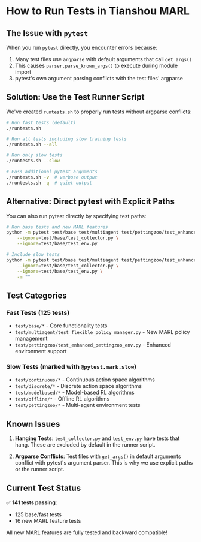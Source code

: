 # How to Run Tests in Tianshou MARL

## The Issue with `pytest`

When you run `pytest` directly, you encounter errors because:
1. Many test files use `argparse` with default arguments that call `get_args()`
2. This causes `parser.parse_known_args()` to execute during module import
3. pytest's own argument parsing conflicts with the test files' argparse

## Solution: Use the Test Runner Script

We've created `runtests.sh` to properly run tests without argparse conflicts:

```bash
# Run fast tests (default)
./runtests.sh

# Run all tests including slow training tests
./runtests.sh --all

# Run only slow tests
./runtests.sh --slow

# Pass additional pytest arguments
./runtests.sh -v  # verbose output
./runtests.sh -q  # quiet output
```

## Alternative: Direct pytest with Explicit Paths

You can also run pytest directly by specifying test paths:

```bash
# Run base tests and new MARL features
python -m pytest test/base test/multiagent test/pettingzoo/test_enhanced_pettingzoo_env.py \
    --ignore=test/base/test_collector.py \
    --ignore=test/base/test_env.py

# Include slow tests
python -m pytest test/base test/multiagent test/pettingzoo/test_enhanced_pettingzoo_env.py \
    --ignore=test/base/test_collector.py \
    --ignore=test/base/test_env.py \
    -m ""
```

## Test Categories

### Fast Tests (125 tests)
- `test/base/*` - Core functionality tests
- `test/multiagent/test_flexible_policy_manager.py` - New MARL policy management
- `test/pettingzoo/test_enhanced_pettingzoo_env.py` - Enhanced environment support

### Slow Tests (marked with `@pytest.mark.slow`)
- `test/continuous/*` - Continuous action space algorithms
- `test/discrete/*` - Discrete action space algorithms  
- `test/modelbased/*` - Model-based RL algorithms
- `test/offline/*` - Offline RL algorithms
- `test/pettingzoo/*` - Multi-agent environment tests

## Known Issues

1. **Hanging Tests**: `test_collector.py` and `test_env.py` have tests that hang. These are excluded by default in the runner script.

2. **Argparse Conflicts**: Test files with `get_args()` in default arguments conflict with pytest's argument parser. This is why we use explicit paths or the runner script.

## Current Test Status

✅ **141 tests passing**:
- 125 base/fast tests
- 16 new MARL feature tests

All new MARL features are fully tested and backward compatible!